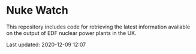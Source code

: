 # Nuke Watch

This repository includes code for retrieving the latest information available on the output of EDF nuclear power plants in the UK.

Last updated: 2020-12-09 12:07
